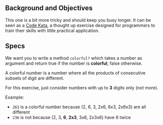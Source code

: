 ## Background and Objectives

This one is a bit more tricky and should keep you busy longer. It can be seen as a [Code Kata](https://en.wikipedia.org/wiki/Kata_%28programming%29), a thought up exercise designed for programmers to train their skills with little practical application.

## Specs

We want you to write a method `colorful?` which takes a number as argument and return
true if the number is **colorful**, false otherwise.

A colorful number is a number where all the products of consecutive subsets of digit are different.

For this exercise, just consider numbers with up to **3** digits only (not more).

Example:

- `263` is a colorful number because (2, 6, 3, 2x6, 6x3, 2x6x3) are all different
- `236` is not because (2, 3, **6**, **2x3**, 3x6, 2x3x6) have 6 twice
